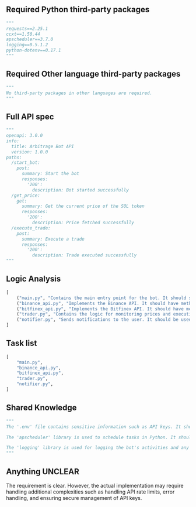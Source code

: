## Required Python third-party packages
```python
"""
requests==2.25.1
ccxt==1.50.44
apscheduler==3.7.0
logging==0.5.1.2
python-dotenv==0.17.1
"""
```

## Required Other language third-party packages
```python
"""
No third-party packages in other languages are required.
"""
```

## Full API spec
```python
"""
openapi: 3.0.0
info:
  title: Arbitrage Bot API
  version: 1.0.0
paths:
  /start_bot:
    post:
      summary: Start the bot
      responses:
        '200':
          description: Bot started successfully
  /get_price:
    get:
      summary: Get the current price of the SOL token
      responses:
        '200':
          description: Price fetched successfully
  /execute_trade:
    post:
      summary: Execute a trade
      responses:
        '200':
          description: Trade executed successfully
"""
```

## Logic Analysis
```python
[
    ("main.py", "Contains the main entry point for the bot. It should start the bot."),
    ("binance_api.py", "Implements the Binance API. It should have methods to get the price of the SOL token and execute trades."),
    ("bitfinex_api.py", "Implements the Bitfinex API. It should have methods to get the price of the SOL token and execute trades."),
    ("trader.py", "Contains the logic for monitoring prices and executing arbitrage trades. It should use the Binance and Bitfinex APIs."),
    ("notifier.py", "Sends notifications to the user. It should be used by the trader to notify the user when a trade has been executed."),
]
```

## Task list
```python
[
    "main.py",
    "binance_api.py",
    "bitfinex_api.py",
    "trader.py",
    "notifier.py",
]
```

## Shared Knowledge
```python
"""
The '.env' file contains sensitive information such as API keys. It should be used by the Binance and Bitfinex APIs to authenticate requests.

The 'apscheduler' library is used to schedule tasks in Python. It should be used by the main.py file to start the bot and by the trader.py file to continuously monitor prices.

The 'logging' library is used for logging the bot's activities and any errors that may occur. It should be used by all files.
"""
```

## Anything UNCLEAR
The requirement is clear. However, the actual implementation may require handling additional complexities such as handling API rate limits, error handling, and ensuring secure management of API keys.